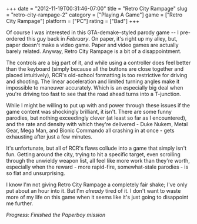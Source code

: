 +++
date = "2012-11-19T00:31:46-07:00"
title = "Retro City Rampage"
slug = "retro-city-rampage-2"
category = ["Playing A Game"]
game = ["Retro City Rampage"]
platform = ["PC"]
rating = ["Bad"]
+++

Of course I was interested in this GTA-demake-styled parody game -- I pre-ordered this guy back in <i>February</i>.  On paper, it's right up my alley, but, paper doesn't make a video game.  Paper and video games are actually barely related.  Anyway, Retro City Rampage is a bit of a disappointment.

The controls are a big part of it, and while using a controller does feel better than the keyboard (simply because all the buttons are close together and placed intuitively), RCR's old-school formatting is too restrictive for driving and shooting.  The linear acceleration and limited turning angles make it impossible to maneuver accurately.  Which is an especially big deal when you're driving too fast to see that the road ahead turns into a T-junction.

While I might be willing to put up with and power through these issues if the game content was shockingly brilliant, it isn't.  There are some funny parodies, but nothing exceedingly clever (at least so far as I encountered), and the rate and density with which they're delivered - Duke Nukem, Metal Gear, Mega Man, and Bionic Commando all crashing in at once - gets exhausting after just a few minutes.

It's unfortunate, but all of RCR's flaws collude into a game that simply isn't fun.  Getting around the city, trying to hit a specific target, even scrolling through the unwieldy weapon list, all feel like more work than they're worth, especially when the reward - more rapid-fire, somewhat-stale parodies - is so flat and unsurprising.

I know I'm not giving Retro City Rampage a completely fair shake; I've only put about an hour into it.  But I'm <i>already</i> tired of it.  I don't want to waste more of my life on this game when it seems like it's just going to disappoint me further.

<i>Progress: Finished the Paperboy mission</i>